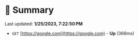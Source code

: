 # 📖 Summary
Last updated: **1/25/2023, 7:22:50 PM**

- `GET` [https://google.com](https://google.com) - **Up** (366ms)
